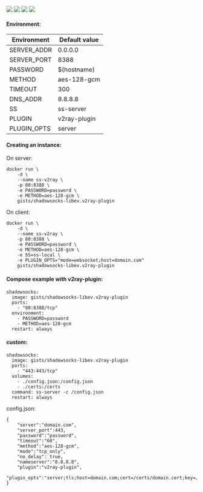 ![](https://images.microbadger.com/badges/version/gists/shadowsocks-libev:v2ray-plugin-latest.svg) ![](https://images.microbadger.com/badges/image/gists/shadowsocks-libev:v2ray-plugin-latest.svg) ![](https://img.shields.io/docker/stars/gists/shadowsocks-libev.svg) ![](https://img.shields.io/docker/pulls/gists/shadowsocks-libev.svg)

#### Environment:

| Environment | Default value |
|-------------|---------------|
| SERVER_ADDR | 0.0.0.0       |
| SERVER_PORT | 8388          |
| PASSWORD    | $(hostname)   |
| METHOD      | aes-128-gcm   |
| TIMEOUT     | 300           |
| DNS_ADDR    | 8.8.8.8       |
| SS          | ss-server     |
| PLUGIN      | v2ray-plugin  |
| PLUGIN_OPTS | server        |

#### Creating an instance:

On server:

    docker run \
        -d \
        --name ss-v2ray \
        -p 80:8388 \
        -e PASSWORD=password \
        -e METHOD=aes-128-gcm \
        gists/shadowsocks-libev.v2ray-plugin

On client:

    docker run \
        -d \
        --name ss-v2ray \
        -p 80:8388 \
        -e PASSWORD=password \
        -e METHOD=aes-128-gcm \
        -e SS=ss-local \
        -e PLUGIN_OPTS="mode=websocket;host=domain.com"
        gists/shadowsocks-libev.v2ray-plugin

#### Compose example with v2ray-plugin:

    shadowsocks:
      image: gists/shadowsocks-libev.v2ray-plugin
      ports:
        - "80:8388/tcp"
      environment:
        - PASSWORD=password
        - METHOD=aes-128-gcm
      restart: always

#### custom:

    shadowsocks:
      image: gists/shadowsocks-libev.v2ray-plugin
      ports:
        - "443:443/tcp"
      volumes:
        - ./config.json:/config.json
        - ./certs:/certs
      command: ss-server -c /config.json
      restart: always

config.json:

    {
        "server":"domain.com",
        "server_port":443,
        "password":"password",
        "timeout":"60",
        "method":"aes-128-gcm",
        "mode":"tcp_only",
        "no_delay": true,
        "nameserver":"8.8.8.8",
        "plugin":"v2ray-plugin",
        "plugin_opts":"server;tls;host=domain.com;cert=/certs/domain.cert;key=/certs/domain.key"
    }
